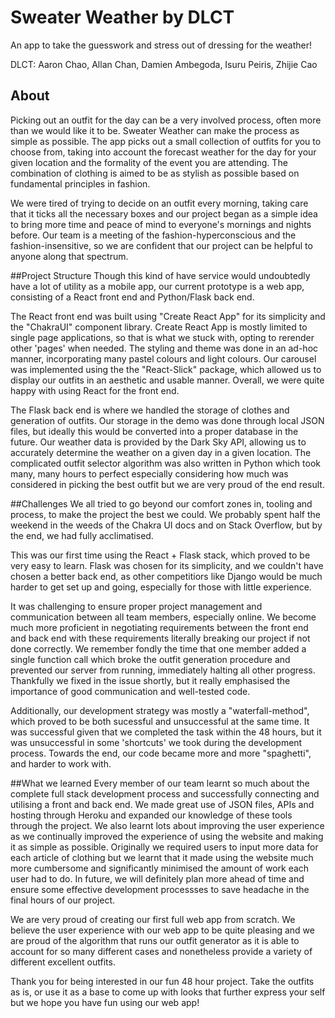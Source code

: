 # Sweater Weather by DLCT
An app to take the guesswork and stress out of dressing for the weather!

DLCT: Aaron Chao, Allan Chan, Damien Ambegoda, Isuru Peiris, Zhijie Cao

## About 
Picking out an outfit for the day can be a very involved process, often more than we would like it to be. Sweater Weather can make the process as simple as possible. The app picks out a small collection of outfits for you to choose from, taking into account the forecast weather for the day for your given location and the formality of the event you are attending. The combination of clothing is aimed to be as stylish as possible based on fundamental principles in fashion.

We were tired of trying to decide on an outfit every morning, taking care that it ticks all the necessary boxes and our project began as a simple idea to bring more time and peace of mind to everyone's mornings and nights before. Our team is a meeting of the fashion-hyperconscious and the fashion-insensitive, so we are confident that our project can be helpful to anyone along that spectrum.

##Project Structure
Though this kind of have service would undoubtedly have a lot of utility as a mobile app, our current prototype is a web app, consisting of a React front end and Python/Flask back end.

The React front end was built using "Create React App" for its simplicity and the "ChakraUI" component library. Create React App is mostly limited to single page applications, so that is what we stuck with, opting to rerender other 'pages' when needed. The styling and theme was done in an ad-hoc manner, incorporating many pastel colours and light colours. Our carousel was implemented using the the "React-Slick" package, which allowed us to display our outfits in an aesthetic and usable manner. Overall, we were quite happy with using React for the front end.

The Flask back end is where we handled the storage of clothes and generation of outfits. Our storage in the demo was done through local JSON files, but ideally this would be converted into a proper database in the future. Our weather data is provided by the Dark Sky API, allowing us to accurately determine the weather on a given day in a given location. The complicated outfit selector algorithm was also written in Python which took many, many hours to perfect especially considering how much was considered in picking the best outfit but we are very proud of the end result.

##Challenges
We all tried to go beyond our comfort zones in, tooling and process, to make the project the best we could. We probably spent half the weekend in the weeds of the Chakra UI docs and on Stack Overflow, but by the end, we had fully acclimatised.

This was our first time using the React + Flask stack, which proved to be very easy to learn. Flask was chosen for its simplicity, and we couldn't have chosen a better back end, as other competitiors like Django would be much harder to get set up and going, especially for those with little experience.

It was challenging to ensure proper project management and communication between all team members, especially online. We become much more proficient in negotiating requirements between the front end and back end with these requirements literally breaking our project if not done correctly. We remember fondly the time that one member added a single function call which broke the outfit generation procedure and prevented our server from running, immediately halting all other progress. Thankfully we fixed in the issue shortly, but it really emphasised the importance of good communication and well-tested code.

Additionally, our development strategy was mostly a "waterfall-method", which proved to be both sucessful and unsuccessful at the same time. It was successful given that we completed the task within the 48 hours, but it was unsuccessful in some 'shortcuts' we took during the development process. Towards the end, our code became more and more "spaghetti", and harder to work with.

##What we learned
Every member of our team learnt so much about the complete full stack development process and successfully connecting and utilising a front and back end. We made great use of JSON files, APIs and hosting through Heroku and expanded our knowledge of these tools through the project. We also learnt lots about improving the user experience as we continually improved the experience of using the website and making it as simple as possible. Originally we required users to input more data for each article of clothing but we learnt that it made using the website much more cumbersome and significantly minimised the amount of work each user had to do. In future, we will definitely plan more ahead of time and ensure some effective development processses to save headache in the final hours of our project.

We are very proud of creating our first full web app from scratch. We believe the user experience with our web app to be quite pleasing and we are proud of the algorithm that runs our outfit generator as it is able to account for so many different cases and nonetheless provide a variety of different excellent outfits.

Thank you for being interested in our fun 48 hour project. Take the outfits as is, or use it as a base to come up with looks that further express your self but we hope you have fun using our web app!